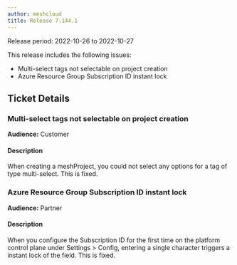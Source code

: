 ```yaml
---
author: meshcloud
title: Release 7.144.1
---
```


Release period: 2022-10-26 to 2022-10-27

This release includes the following issues:
* Multi-select tags not selectable on project creation
* Azure Resource Group Subscription ID instant lock
<!--truncate-->

## Ticket Details
### Multi-select tags not selectable on project creation
**Audience:** Customer


#### Description
When creating a meshProject, you could not select any options for a tag of type multi-select. This is fixed.

### Azure Resource Group Subscription ID instant lock
**Audience:** Partner


#### Description
When you configure the Subscription ID for the first time on the platform control plane under Settings > Config, entering a single character triggers a instant lock of the field. This is fixed.

